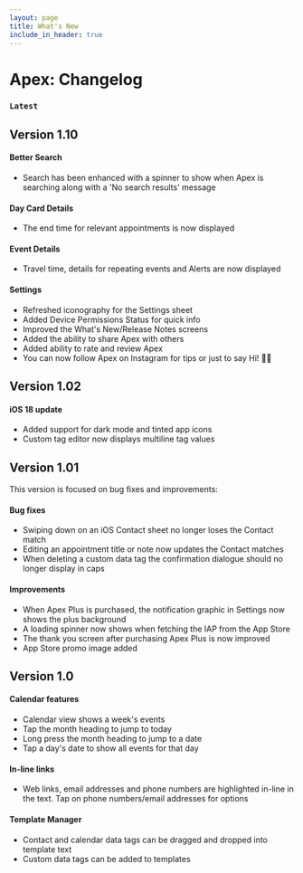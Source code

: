 ```yaml
---
layout: page
title: What's New
include_in_header: true
---
```

# Apex: Changelog

### `Latest`

## **Version 1.10**

#### Better Search
- Search has been enhanced with a spinner to show when Apex is searching along with a 'No search results' message

#### Day Card Details
- The end time for relevant appointments is now displayed

#### Event Details
- Travel time, details for repeating events and Alerts are now displayed

#### Settings
- Refreshed iconography for the Settings sheet
- Added Device Permissions Status for quick info
- Improved the What's New/Release Notes screens
- Added the ability to share Apex with others
- Added ability to rate and review Apex
- You can now follow Apex on Instagram for tips or just to say Hi! 👋🏼

## **Version 1.02**

#### iOS 18 update
- Added support for dark mode and tinted app icons
- Custom tag editor now displays multiline tag values

## **Version 1.01**

This version is focused on bug fixes and improvements:

#### Bug fixes
- Swiping down on an iOS Contact sheet no longer loses the Contact match
- Editing an appointment title or note now updates the Contact matches
- When deleting a custom data tag the confirmation dialogue should no longer display in caps

#### Improvements
- When Apex Plus is purchased, the notification graphic in Settings now shows the plus background
- A loading spinner now shows when fetching the IAP from the App Store
- The thank you screen after purchasing Apex Plus is now improved
- App Store promo image added

## **Version 1.0**

#### Calendar features
- Calendar view shows a week's events
- Tap the month heading to jump to today
- Long press the month heading to jump to a date
- Tap a day's date to show all events for that day

#### In-line links
- Web links, email addresses and phone numbers are highlighted in-line in the text. Tap on phone numbers/email addresses for options

#### Template Manager
- Contact and calendar data tags can be dragged and dropped into template text
- Custom data tags can be added to templates
